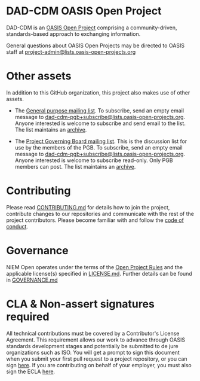
# DAD-CDM OASIS Open Project

DAD-CDM is an [OASIS Open Project](https://www.oasis-open.org/open-projects/) comprising a community-driven, standards-based approach to exchanging information.

General questions about OASIS Open Projects may be directed to OASIS staff at project-admin@lists.oasis-open-projects.org

# Other assets

In addition to this GitHub organization, this project also makes use of other assets. 

- The [General purpose mailing list](https://lists.oasis-open-projects.org/g/dad-cdm). To subscribe, send an empty email message to dad-cdm-pgb+subscribe@lists.oasis-open-projects.org. Anyone interested is welcome to subscribe and send email to the list. The list maintains an [archive](https://lists.oasis-open-projects.org/g/dad-cdm/messages).

- The [Project Governing Board mailing list](https://lists.oasis-open-projects.org/g/dad-cdm-pgb). This is the discussion list for use by the members of the PGB. To subscribe, send an empty email message to dad-cdm-pgb+subscribe@lists.oasis-open-projects.org. Anyone interested is welcome to subscribe read-only. Only PGB members can post. The list maintains an [archive](https://lists.oasis-open-projects.org/g/dad-cdm-pgb/messages).


# Contributing

Please read [CONTRIBUTING.md](CONTRIBUTING.md) for details how to join the project, contribute changes to our repositories and communicate with the rest of the project contributors. Please become familiar with and follow the [code of conduct](CODE-OF-CONDUCT.md).

# Governance

NIEM Open operates under the terms of the [Open Project Rules](https://www.oasis-open.org/policies-guidelines/open-projects-process) and the applicable license(s) specified in [LICENSE.md](LICENSE.md). Further details can be found in [GOVERNANCE.md](GOVERNANCE.md)

# CLA & Non-assert signatures required

All technical contributions must be covered by a Contributor's License Agreement. This requirement allows our work to advance through OASIS standards development stages and potentially be submitted to de jure organizations such as ISO. You will get a prompt to sign this document when you submit your first pull request to a project repository, or you can sign [here](https://www.oasis-open.org/open-projects/cla/oasis-open-projects-individual-contributor-license-agreement-i-cla/). If you are contributing on behalf of your employer, you must also sign the ECLA [here](https://www.oasis-open.org/open-projects/cla/entity-cla-20210630/).
